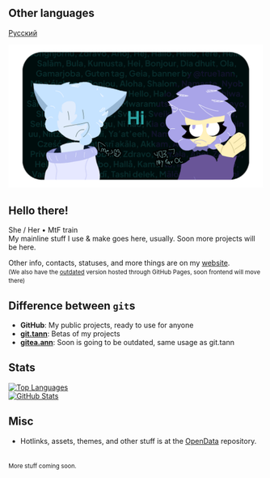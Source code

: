 ## Other languages
[Русский](README.ru.md)

![Banner](banner/en_US.png)

## Hello there!
She / Her • MtF train  
My mainline stuff I use & make goes here, usually. Soon more projects will be here.  

Other info, contacts, statuses, and more things are on my [website](https://ann.is-a.dev).  
<small>(We also have the [outdated](https://ann.is-a.dev/old-index.html) version hosted through GitHub Pages, soon frontend will move there)</small>

## Difference between `git`s
- **GitHub**: My public projects, ready to use for anyone  
- **[git.tann](https://git.true1ann.me)**: Betas of my projects  
- **[gitea.ann](https://gitea.ann.maxy.top)**: Soon is going to be outdated, same usage as git.tann  

## Stats
[![Top Languages](https://api.ann.maxy.top/github-readme-stats/top-langs/?username=true1ann&layout=compact&theme=react)](https://github.com/true1ann)  
[![GitHub Stats](https://api.ann.maxy.top/github-readme-stats/?username=true1ann&theme=react)](https://github.com/true1ann)  

## Misc
- Hotlinks, assets, themes, and other stuff is at the [OpenData](https://github.com/true1ann/opendata) repository.  

<br><small>More stuff coming soon.</small>
